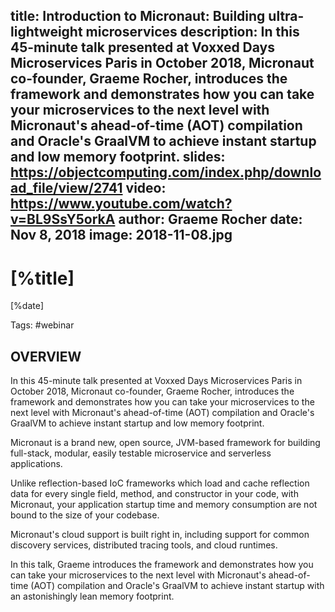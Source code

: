 title: Introduction to Micronaut: Building ultra-lightweight microservices
description: In this 45-minute talk presented at Voxxed Days Microservices Paris in October 2018, Micronaut co-founder, Graeme Rocher, introduces the framework and demonstrates how you can take your microservices to the next level with Micronaut's ahead-of-time (AOT) compilation and Oracle's GraalVM to achieve instant startup and low memory footprint.
slides: https://objectcomputing.com/index.php/download_file/view/2741 
video: https://www.youtube.com/watch?v=BL9SsY5orkA
author: Graeme Rocher
date: Nov 8, 2018
image: 2018-11-08.jpg
---

# [%title]

[%date] 

Tags: #webinar

## OVERVIEW

In this 45-minute talk presented at Voxxed Days Microservices Paris in October 2018, Micronaut co-founder, Graeme Rocher, introduces the framework and demonstrates how you can take your microservices to the next level with Micronaut's ahead-of-time (AOT) compilation and Oracle's GraalVM to achieve instant startup and low memory footprint.

Micronaut is a brand new, open source, JVM-based framework for building full-stack, modular, easily testable microservice and serverless applications.

Unlike reflection-based IoC frameworks which load and cache reflection data for every single field, method, and constructor in your code, with Micronaut, your application startup time and memory consumption are not bound to the size of your codebase.

Micronaut's cloud support is built right in, including support for common discovery services, distributed tracing tools, and cloud runtimes.

In this talk, Graeme introduces the framework and demonstrates how you can take your microservices to the next level with Micronaut's ahead-of-time (AOT) compilation and Oracle's GraalVM to achieve instant startup with an astonishingly lean memory footprint.             

